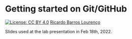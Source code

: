 # Getting started on Git/GitHub 

[![License: CC BY 4.0](https://licensebuttons.net/l/by/4.0/80x15.png)](https://creativecommons.org/licenses/by/4.0/) [Ricardo Barros Lourenço](https://github.com/ricardobarroslourenco/)

Slides used at the lab presentation in Feb 18th, 2022.
